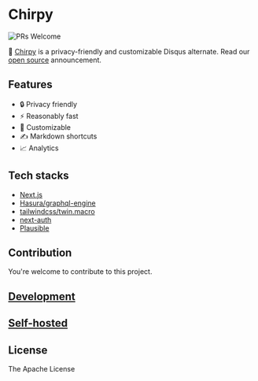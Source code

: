 # Chirpy

![PRs Welcome](https://img.shields.io/badge/PRs-welcome-brightgreen.svg)

<!-- ![Vercel](https://vercelbadge.vercel.app/api/devrsi0n/chirpy) -->

👋 [Chirpy](https://chirpy.dev) is a privacy-friendly and customizable Disqus alternate. Read our [open source](https://chirpy.dev/blog/open-source) announcement.

## Features

- 🔒 Privacy friendly
- ⚡️ Reasonably fast
- 🎨 Customizable
- ✍️ Markdown shortcuts
- 📈 Analytics

## Tech stacks

- [Next.js](https://github.com/vercel/next.js)
- [Hasura/graphql-engine](https://github.com/hasura/graphql-engine)
- [tailwindcss/twin.macro](https://github.com/ben-rogerson/twin.macro)
- [next-auth](https://github.com/nextauthjs/next-auth)
- [Plausible](https://github.com/plausible/analytics)

## Contribution

You're welcome to contribute to this project.

## [Development](https://chirpy.dev/docs/development)

## [Self-hosted](https://chirpy.dev/docs//self-hosted)

## License

The Apache License
